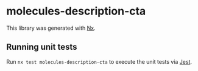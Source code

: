 # molecules-description-cta

This library was generated with [Nx](https://nx.dev).

## Running unit tests

Run `nx test molecules-description-cta` to execute the unit tests via [Jest](https://jestjs.io).
